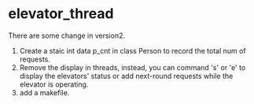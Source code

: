 # elevator_thread
There are some change in version2.
1. Create a staic int data p_cnt in class Person to record the total num of requests.
2. Remove the display in threads, instead, you can command 's' or 'e' to display the elevators' status or add next-round requests while the elevator is operating.
3. add a makefile. 
 
